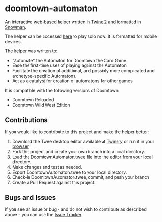 # doomtown-automaton
An interactive web-based helper written in [Twine 2](https://twinery.org/cookbook/) and formatted in [Snowman](https://github.com/videlais/snowman).  

The helper can be accessed [here](https://bit.ly/dt-automaton) to play solo now. It is formatted for mobile devices.

The helper was written to:
* "Automate" the Automaton for Doomtown the Card Game
* Ease the first-time uses of playing against the Automaton
* Facilitate the creation of additional, and possibly more complicated and archetype-specific Automatons.
* Act as a catalyst for creation of automatons for other games

It is compatible with the following versions of Doomtown:
* Doomtown Reloaded
* Doomtown Wild West Edition

## Contributions
If you would like to contribute to this project and make the helper better:
1. Download the Twee desktop editor available at [Twinery](https://twinery.org) or run it in your [browser](https://twinery.org/2).
2. Fork this project and create your own branch into a local directory.
3. Load the DoomtownAutomaton.twee file into the editor from your local directory.
4. Make changes and test as needed.
5. Export DoomtownAutomaton.twee to your local directory.
6. Check-in DoomtownAutomaton.twee, commit, and push your branch
7. Create a Pull Request against this project. 

## Bugs and Issues
If you see an issue or bug - and do not wish to contribute as described above - you can use the [Issue Tracker](https://github.com/bugladen/doomtown-automaton/issues).
